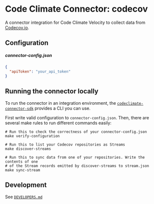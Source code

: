 # Code Climate Connector: codecov

A connector integration for Code Climate Velocity to collect data from
[Codecov.io](https://codevoc.io).

## Configuration

##### **connector-config.json**
```json
{
  "apiToken": "your_api_token"
}
```

## Running the connector locally

To run the connector in an integration environment, the
[`codeclimate-connector-sdk`][sdk] provides a CLI you can use.

First write valid configuration to `connector-config.json`. Then, there are
several make rules to run different commands easily:

```
# Run this to check the correctness of your connector-config.json
make verify-configuration

# Run this to list your Codecov repositories as Streams
make discover-streams

# Run this to sync data from one of your repositories. Write the contents of one
# of the Stream records emitted by discover-streams to stream.json
make sync-stream
```

[sdk]: https://github.com/codeclimate/codeclimate-connector-sdk

## Development

See [`DEVELOPERS.md`](DEVELOPERS.md)
